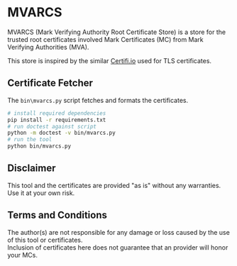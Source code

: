 # MVARCS

MVARCS (Mark Verifying Authority Root Certificate Store) is a store for the trusted root certificates involved Mark Certificates (MC) from Mark Verifying Authorities (MVA).

This store is inspired by the similar [Certifi.io](https://certifi.io/) used for TLS certificates.

## Certificate Fetcher
The `bin\mvarcs.py` script fetches and formats the certificates.

``` sh
# install required dependencies
pip install -r requirements.txt
# run doctest against script
python -m doctest -v bin/mvarcs.py
# run the tool
python bin/mvarcs.py
```

## Disclaimer
This tool and the certificates are provided "as is" without any warranties. Use it at your own risk.

## Terms and Conditions
The author(s) are not responsible for any damage or loss caused by the use of this tool or certificates.  
Inclusion of certificates here does not guarantee that an provider will honor your MCs.
